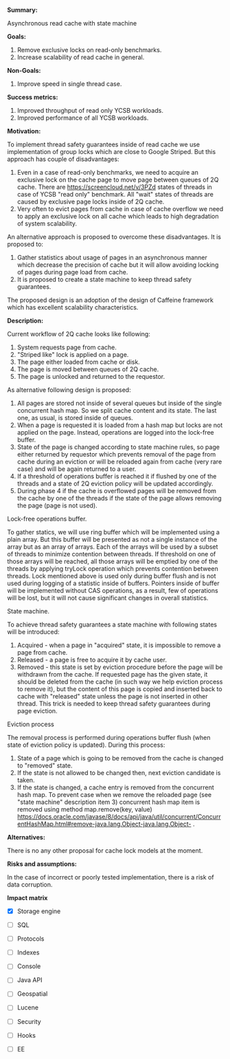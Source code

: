**Summary:**
 
Asynchronous read cache with state machine

**Goals:**

1. Remove exclusive locks on read-only benchmarks.
2. Increase scalability of read cache in general.

**Non-Goals:**

1. Improve speed in single thread case.

**Success metrics:**

1. Improved throughput of read only YCSB workloads.
2. Improved performance of all YCSB workloads.

**Motivation:**

To implement thread safety guarantees inside of read cache we use implementation of group locks which are close to Google Striped.
But this approach has couple of disadvantages:

1. Even in a case of read-only benchmarks, we need to acquire an exclusive lock on the cache page to move page between queues of 2Q cache. 
There are https://screencloud.net/v/3PZd states of threads in case of YCSB "read only" benchmark. All "wait" states of threads are caused by exclusive page locks inside of 2Q cache.
2. Very often to evict pages from cache in case of cache overflow we need to apply an exclusive lock on all cache which leads to high degradation of system scalability.

An alternative approach is proposed to overcome these disadvantages.
It is proposed to:

1. Gather statistics about usage of pages in an asynchronous manner which decrease the precision of cache but it will allow avoiding locking of pages during page load from cache.
2. It is proposed to create a state machine to keep thread safety guarantees.

The proposed design is an adoption of the design of Caffeine framework which has excellent scalability characteristics.

**Description:**

Current workflow of 2Q cache looks like following:

1. System requests page from cache.
2. "Striped like" lock is applied on a page.
3. The page either loaded from cache or disk.
4. The page is moved between queues of 2Q cache.
5. The page is unlocked and returned to the requestor.

As alternative following design is proposed:

1. All pages are stored not inside of several queues but inside of the single concurrent hash map. So we split cache content and its state. The last one, as usual, is stored inside of queues.
2. When a page is requested it is loaded from a hash map but locks are not applied on the page. Instead, operations are logged into the lock-free 
buffer. 
3. State of the page is changed according to state machine rules, so page either returned by requestor which prevents removal of the page from cache during an eviction or will be reloaded again from cache (very rare case) and will be again returned to a user.
4. If a threshold of operations buffer is reached it if flushed by one of the threads and a state of 2Q eviction policy will be updated accordingly. 
5. During phase 4 if the cache is overflowed pages will be removed from the cache by one of the threads if the state of the page allows removing the page (page is not used).

Lock-free operations buffer.

To gather statics, we will use ring buffer which will be implemented using a plain array.  But this buffer will be presented as not a single instance of the array but as an array of arrays. Each of the arrays will be used by a subset of threads to minimize contention between threads.
If threshold on one of those arrays will be reached, all those arrays will be emptied by one of the threads by applying tryLock operation which prevents contention between threads. Lock mentioned above is used only during buffer flush and is not used during logging of a statistic inside of buffers. Pointers inside of buffer will be implemented without 
CAS operations, as a result, few of operations will be lost, but it will not cause significant changes in overall statistics.

State machine.

To achieve thread safety guarantees a state machine with following states will be introduced:

1. Acquired - when a page in "acquired" state, it is impossible to remove a page from cache. 
2. Released - a page is free to acquire it by cache user.
3. Removed - this state is set by eviction procedure before the page will be withdrawn from the cache. If requested page has the given state, it should be deleted from the cache (in such way we help eviction process to remove it), but the content of this page is copied and inserted back to cache with "released" state unless the page is not inserted in other thread. This trick is needed to keep thread safety guarantees during page eviction. 

Eviction process

The removal process is performed during operations buffer flush (when state of eviction policy is updated).
During this process:
1. State of a page which is going to be removed from the cache is changed to "removed" state.
2. If the state is not allowed to be changed then, next eviction candidate is taken.
3. If the state is changed, a cache entry is removed from the concurrent hash map. 
To prevent case when we remove the reloaded page (see "state machine" description item 3) concurrent hash map item is removed using method map.remove(key, value) https://docs.oracle.com/javase/8/docs/api/java/util/concurrent/ConcurrentHashMap.html#remove-java.lang.Object-java.lang.Object- .

**Alternatives:**

There is no any other proposal for cache lock models at the moment.

**Risks and assumptions:**

In the case of incorrect or poorly tested implementation, there is a risk of data corruption.

**Impact matrix**

- [x] Storage engine
- [ ] SQL
- [ ] Protocols
- [ ] Indexes
- [ ] Console
- [ ] Java API
- [ ] Geospatial
- [ ] Lucene
- [ ] Security
- [ ] Hooks
- [ ] EE

